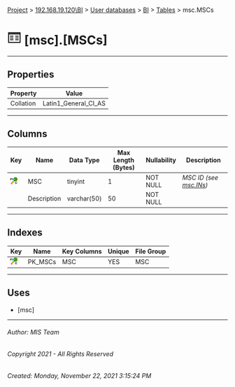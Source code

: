 #### 

[Project](../../../../index.md) > [192.168.19.120\\BI](../../../index.md) > [User databases](../../index.md) > [BI](../index.md) > [Tables](Tables.md) > msc.MSCs

# ![Tables](../../../../Images/Table32.png) [msc].[MSCs]

---

## <a name="#properties"></a>Properties

| Property | Value |
|---|---|
| Collation | Latin1_General_CI_AS |


---

## <a name="#columns"></a>Columns

| Key | Name | Data Type | Max Length (Bytes) | Nullability | Description |
|---|---|---|---|---|---|
| [![Cluster Primary Key PK_MSCs: MSC](../../../../Images/pkcluster.png)](#indexes) | MSC | tinyint | 1 | NOT NULL | _MSC ID (see [msc.INs](MSCs.md))_ |
|  | Description | varchar(50) | 50 | NOT NULL |  |


---

## <a name="#indexes"></a>Indexes

| Key | Name | Key Columns | Unique | File Group |
|---|---|---|---|---|
| [![Cluster Primary Key PK_MSCs: MSC](../../../../Images/pkcluster.png)](#indexes) | PK_MSCs | MSC | YES | MSC |


---

## <a name="#uses"></a>Uses

* [msc]


---

###### Author:  MIS Team

###### Copyright 2021 - All Rights Reserved

###### Created: Monday, November 22, 2021 3:15:24 PM

